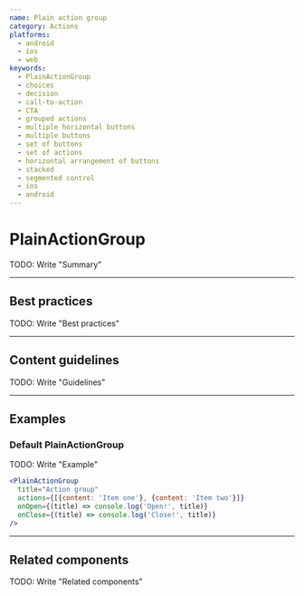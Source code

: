 ```yaml
---
name: Plain action group
category: Actions
platforms:
  - android
  - ios
  - web
keywords:
  - PlainActionGroup
  - choices
  - decision
  - call-to-action
  - CTA
  - grouped actions
  - multiple horizontal buttons
  - multiple buttons
  - set of buttons
  - set of actions
  - horizontal arrangement of buttons
  - stacked
  - segmented control
  - ios
  - android
---
```


# PlainActionGroup

TODO: Write "Summary"

---

## Best practices

TODO: Write "Best practices"

---

## Content guidelines

TODO: Write "Guidelines"

---

## Examples

### Default PlainActionGroup

TODO: Write "Example"

```jsx
<PlainActionGroup
  title="Action group"
  actions={[{content: 'Item one'}, {content: 'Item two'}]}
  onOpen={(title) => console.log('Open!', title)}
  onClose={(title) => console.log('Close!', title)}
/>
```

---

## Related components

TODO: Write "Related components"
